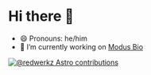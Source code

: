 # Hi there 👋

- 😄 Pronouns: he/him
- 🔭 I’m currently working on [Modus Bio](https://modus.bio/)  

[![@redwerkz Astro contributions](https://astro.badg.es/v1/contributor/redwerkz.svg)](https://astro.badg.es/v1/contributor/redwerkz/)

<!--
**redwerkz/redwerkz** is a ✨ _special_ ✨ repository because its `README.md` (this file) appears on your GitHub profile.

Here are some ideas to get you started:

- 🌱 I’m currently learning ...
- 👯 I’m looking to collaborate on ...
- 🤔 I’m looking for help with ...
- 💬 Ask me about ...
- 📫 How to reach me: ...
- ⚡ Fun fact: ...
-->
